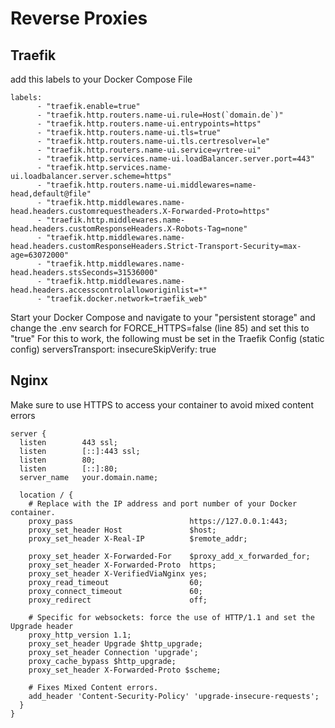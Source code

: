 # Reverse Proxies

## Traefik
add this labels to your Docker Compose File 
```   
labels:
      - "traefik.enable=true"
      - "traefik.http.routers.name-ui.rule=Host(`domain.de`)"
      - "traefik.http.routers.name-ui.entrypoints=https"
      - "traefik.http.routers.name-ui.tls=true"
      - "traefik.http.routers.name-ui.tls.certresolver=le"
      - "traefik.http.routers.name-ui.service=yrtree-ui"
      - "traefik.http.services.name-ui.loadBalancer.server.port=443"
      - "traefik.http.services.name-ui.loadbalancer.server.scheme=https"
      - "traefik.http.routers.name-ui.middlewares=name-head,default@file"
      - "traefik.http.middlewares.name-head.headers.customrequestheaders.X-Forwarded-Proto=https"
      - "traefik.http.middlewares.name-head.headers.customResponseHeaders.X-Robots-Tag=none"
      - "traefik.http.middlewares.name-head.headers.customResponseHeaders.Strict-Transport-Security=max-age=63072000"
      - "traefik.http.middlewares.name-head.headers.stsSeconds=31536000"
      - "traefik.http.middlewares.name-head.headers.accesscontrolalloworiginlist=*"
      - "traefik.docker.network=traefik_web"
```
Start your Docker Compose and navigate to your "persistent storage" and 
change the .env search for FORCE_HTTPS=false (line 85) and set this to "true"
For this to work, the following must be set in the Traefik Config (static config) 
serversTransport:
  insecureSkipVerify: true

## Nginx 
Make sure to use HTTPS to access your container to avoid mixed content errors
```
server {
  listen        443 ssl;
  listen        [::]:443 ssl;
  listen        80;
  listen        [::]:80;
  server_name   your.domain.name;

  location / {
    # Replace with the IP address and port number of your Docker container.
    proxy_pass                          https://127.0.0.1:443;
    proxy_set_header Host               $host;
    proxy_set_header X-Real-IP          $remote_addr;

    proxy_set_header X-Forwarded-For    $proxy_add_x_forwarded_for;
    proxy_set_header X-Forwarded-Proto  https;
    proxy_set_header X-VerifiedViaNginx yes;
    proxy_read_timeout                  60;
    proxy_connect_timeout               60;
    proxy_redirect                      off;

    # Specific for websockets: force the use of HTTP/1.1 and set the Upgrade header
    proxy_http_version 1.1;
    proxy_set_header Upgrade $http_upgrade;
    proxy_set_header Connection 'upgrade';
    proxy_cache_bypass $http_upgrade;
    proxy_set_header X-Forwarded-Proto $scheme;
    
    # Fixes Mixed Content errors.
    add_header 'Content-Security-Policy' 'upgrade-insecure-requests';
  }
}
```
